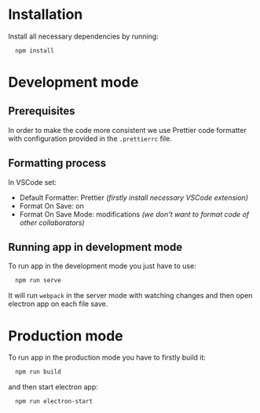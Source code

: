 # Installation

Install all necessary dependencies by running:
```sh
  npm install
```

# Development mode

## Prerequisites

In order to make the code more consistent we use Prettier code formatter with configuration provided in the `.prettierrc` file.

## Formatting process
In VSCode set:
 - Default Formatter: Prettier *(firstly install necessary VSCode extension)*
 - Format On Save: on
 - Format On Save Mode: modifications *(we don't want to format code of other collaborators)*

## Running app in development mode

To run app in the development mode you just have to use:
```sh
  npm run serve
```
It will run `webpack` in the server mode with watching changes and then open electron app on each file save.

# Production mode

To run app in the production mode you have to firstly build it:
```sh
  npm run build
```
and then start electron app:
```sh
  npm run electron-start
```